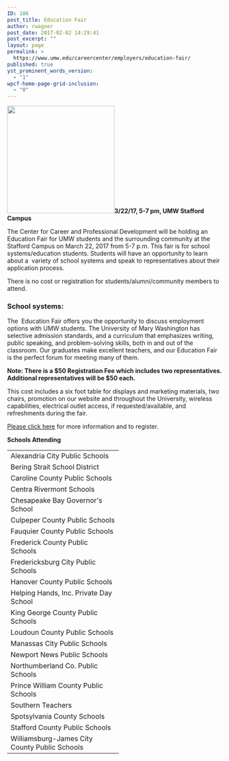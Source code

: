 ```yaml
---
ID: 186
post_title: Education Fair
author: rwagner
post_date: 2017-02-02 14:29:41
post_excerpt: ""
layout: page
permalink: >
  https://www.umw.edu/careercenter/employers/education-fair/
published: true
yst_prominent_words_version:
  - "1"
wpcf-home-page-grid-inclusion:
  - "0"
---
```

<img class="alignright wp-image-192" src="http://www.umw.edu/careercenter/wp-content/uploads/sites/41/2017/02/education-fair-2.png" width="251" height="251" /><strong>3/22/17, 5-7 pm, UMW Stafford Campus</strong>
<div class="text-block">

The Center for Career and Professional Development will be holding an Education Fair for UMW students and the surrounding community at the Stafford Campus on March 22, 2017 from 5-7 p.m. This fair is for school systems/education students. Students will have an opportunity to learn about a  variety of school systems and speak to representatives about their application process.

There is no cost or registration for students/alumni/community members to attend.
<h3><strong>School systems</strong>:</h3>
The  Education Fair offers you the opportunity to discuss employment options with UMW students. The University of Mary Washington has selective admission standards, and a curriculum that emphasizes writing, public speaking, and problem-solving skills, both in and out of the classroom. Our graduates make excellent teachers, and our Education Fair is the perfect forum for meeting many of them.

<strong>Note: There is a $50 Registration Fee which includes two representatives. Additional representatives will be $50 each.</strong>

This cost includes a six foot table for displays and marketing materials, two chairs, promotion on our website and throughout the University, wireless capabilities, electrical outlet access, if requested/available, and refreshments during the fair.

<a href="https://docs.google.com/forms/d/e/1FAIpQLSdMRJdvm08n6-bjV901wF2SSP4ZgXwlxEThxH9TDUbsgYCf8Q/viewform" target="_blank" rel="nofollow">Please click here</a> for more information and to register.

<strong>Schools Attending
</strong>
<table width="245">
<tbody>
<tr>
<td width="245">Alexandria City Public Schools</td>
</tr>
<tr>
<td>Bering Strait School District</td>
</tr>
<tr>
<td>Caroline County Public Schools</td>
</tr>
<tr>
<td>Centra Rivermont Schools</td>
</tr>
<tr>
<td>Chesapeake Bay Governor's School</td>
</tr>
<tr>
<td>Culpeper County Public Schools</td>
</tr>
<tr>
<td>Fauquier County Public Schools</td>
</tr>
<tr>
<td>Frederick County Public Schools</td>
</tr>
<tr>
<td>Fredericksburg City Public Schools</td>
</tr>
<tr>
<td>Hanover County Public Schools</td>
</tr>
<tr>
<td>Helping Hands, Inc. Private Day School</td>
</tr>
<tr>
<td>King George County Public Schools</td>
</tr>
<tr>
<td>Loudoun County Public Schools</td>
</tr>
<tr>
<td>Manassas City Public Schools</td>
</tr>
<tr>
<td>Newport News Public Schools</td>
</tr>
<tr>
<td>Northumberland Co. Public Schools</td>
</tr>
<tr>
<td>Prince William County Public Schools</td>
</tr>
<tr>
<td>Southern Teachers</td>
</tr>
<tr>
<td>Spotsylvania County Schools</td>
</tr>
<tr>
<td>Stafford County Public Schools</td>
</tr>
<tr>
<td width="245">Williamsburg-James City County
Public Schools</td>
</tr>
</tbody>
</table>
</div>